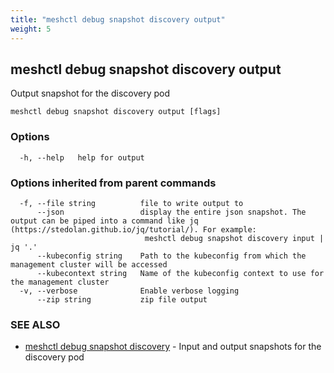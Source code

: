 ```yaml
---
title: "meshctl debug snapshot discovery output"
weight: 5
---
```

## meshctl debug snapshot discovery output

Output snapshot for the discovery pod

```
meshctl debug snapshot discovery output [flags]
```

### Options

```
  -h, --help   help for output
```

### Options inherited from parent commands

```
  -f, --file string          file to write output to
      --json                 display the entire json snapshot. The output can be piped into a command like jq (https://stedolan.github.io/jq/tutorial/). For example:
                              meshctl debug snapshot discovery input | jq '.'
      --kubeconfig string    Path to the kubeconfig from which the management cluster will be accessed
      --kubecontext string   Name of the kubeconfig context to use for the management cluster
  -v, --verbose              Enable verbose logging
      --zip string           zip file output
```

### SEE ALSO

* [meshctl debug snapshot discovery](../meshctl_debug_snapshot_discovery)	 - Input and output snapshots for the discovery pod

